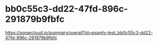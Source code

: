 # bb0c55c3-dd22-47fd-896c-291879b9fbfc
https://sonarcloud.io/summary/overall?id=examly-test_bb0c55c3-dd22-47fd-896c-291879b9fbfc
